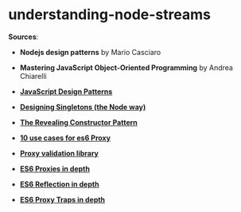 # understanding-node-streams

**Sources**:
  - **Nodejs design patterns** by Mario Casciaro
  - **Mastering JavaScript Object-Oriented Programming** by Andrea Chiarelli
  - **[JavaScript Design Patterns](https://www.dofactory.com/javascript/design-patterns)**
  - **[Designing Singletons (the Node way)](http://thenodeway.io/posts/designing-singletons/)**
  - **[The Revealing Constructor Pattern](https://blog.domenic.me/the-revealing-constructor-pattern/)**
  - **[10 use cases for es6 Proxy](http://dealwithjs.io/es6-features-10-use-cases-for-proxy/)**

  - **[Proxy validation library](https://hackernoon.com/how-i-made-a-validation-library-using-es6-proxy-59df82c1a4c0)**

  - **[ES6 Proxies in depth](https://ponyfoo.com/articles/es6-proxies-in-depth)**

  - **[ES6 Reflection in depth](https://ponyfoo.com/articles/es6-reflection-in-depth)**

  - **[ES6 Proxy Traps in depth](https://ponyfoo.com/articles/es6-proxy-traps-in-depth)**
